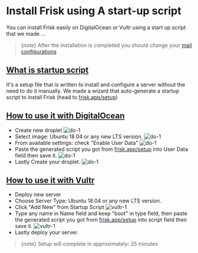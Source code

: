 # Install Frisk using A start-up script

You can install Frisk easily on DigitalOcean or Vultr using a start up script that we made ... 

> {note} After the installation is completed you should change your [mail configurations](./after-installing-frisk#mail-configurations)

 <a name="what-startup-script"></a>
## [What is startup script](#what-startup-script)
It's a setup file that is written to install and configure a server without the need to do it manually. We made a wizard that auto-generate a startup script to install Frisk (head to [frisk.app/setup](/setup)) 

 <a name="how-to-use-it-with-digital-ocean"></a>
## [How to use it with DigitalOcean](#how-to-use-it-with-digital-ocean)
- Create new droplet
![do-1](/images/docs/do-startup-script-1.png)
- Select image: Ubuntu 18.04 or any new LTS version.
![do-1](/images/docs/do-startup-script-2.png)
- From available settings: check "Enable User Data"
![do-1](/images/docs/do-startup-script-3.png)
- Paste the generated script you got from [frisk.app/setup](/setup) into User Data field then save it.
![do-1](/images/docs/do-startup-script-4.png)
- Lastly Create your droplet.
![do-1](/images/docs/do-startup-script-5.png)

 <a name="how-to-use-it-vultr"></a>
## [How to use it with Vultr](#how-to-use-it-with-vultr)
- Deploy new server
- Choose Server Type: Ubuntu 18.04 or any new LTS version.
- Click "Add New" from Startup Script
![vultr-1](/images/docs/vultr-startup-script-1.png)
- Type any name in Name field and keep "boot" in type field, then paste the generated script you got from [frisk.app/setup](/setup) into script field then save it.
![vultr-1](/images/docs/vultr-startup-script-2.png)
- Lastly deploy your server.


> {note} Setup will complete in approximately: 25 minutes
